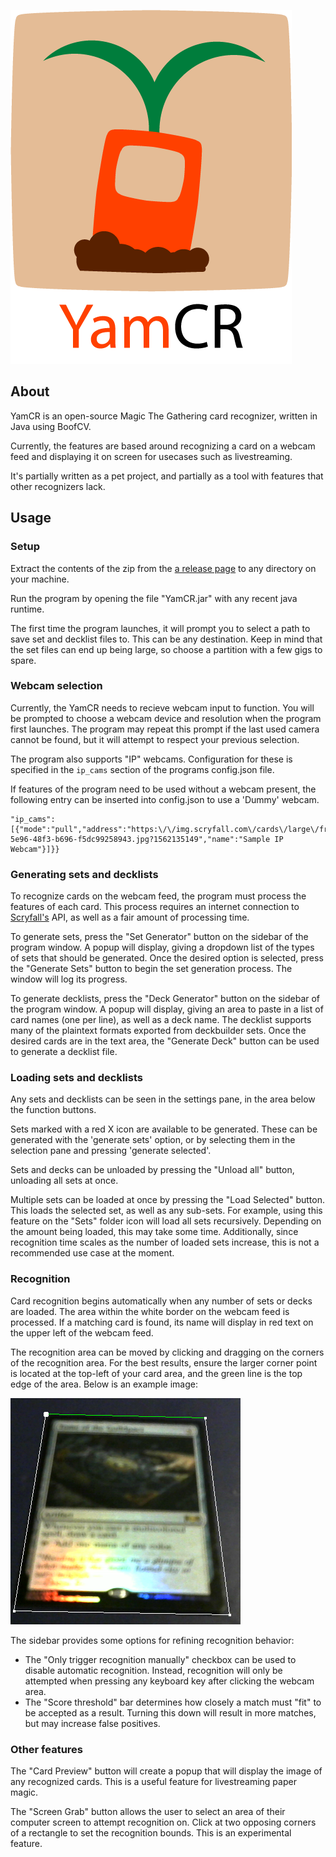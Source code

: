 ![YamCR Banner](readmeImages/YamCRBanner.png)

## About

YamCR is an open-source Magic The Gathering card recognizer, written in Java using BoofCV.

Currently, the features are based around recognizing a card on a webcam feed and displaying it on screen for usecases such as livestreaming.

It's partially written as a pet project, and partially as a tool with features that other recognizers lack.

## Usage

### Setup

Extract the contents of the zip from the [a release page](https://github.com/ForOhForError/Yet-Another-Magic-Card-Recognizer/releases/latest) to any directory on your machine.

Run the program by opening the file "YamCR.jar" with any recent java runtime.

The first time the program launches, it will prompt you to select a path to save set and decklist files to. This can be any destination. Keep in mind that the set files can end up being large, so choose a partition with a few gigs to spare.

### Webcam selection

Currently, the YamCR needs to recieve webcam input to function. You will be prompted to choose a webcam device and resolution when the program first launches. The program may
repeat this prompt if the last used camera cannot be found, but it will attempt to respect your previous selection.

The program also supports "IP" webcams. Configuration for these is specified in the ```ip_cams``` section of the programs config.json file.

If features of the program need to be used without a webcam present, the following entry can be inserted into config.json to use a 'Dummy' webcam.

```
"ip_cams":[{"mode":"pull","address":"https:\/\/img.scryfall.com\/cards\/large\/front\/0\/a\/0a426922-5e96-48f3-b696-f5dc99258943.jpg?1562135149","name":"Sample IP Webcam"}]}}
```

### Generating sets and decklists

To recognize cards on the webcam feed, the program must process the features of each card. This process requires an internet connection to [Scryfall's](https://scryfall.com) API, as well as
a fair amount of processing time.

To generate sets, press the "Set Generator" button on the sidebar of the program window. A popup will display, giving a dropdown list of the types of sets
that should be generated. Once the desired option is selected, press the "Generate Sets" button to begin the set generation process. The window will log its progress.

To generate decklists, press the "Deck Generator" button on the sidebar of the program window. A popup will display, giving an area to paste in a list of card names (one per line), as well as a
deck name. The decklist supports many of the plaintext formats exported from deckbuilder sets. Once the desired cards are in the text area, the "Generate Deck" button can be used to generate a decklist file.

### Loading sets and decklists

Any sets and decklists can be seen in the settings pane, in the area below the function buttons.

Sets marked with a red X icon are available to be generated. These can be generated with the 'generate sets' option, or by selecting them in the selection pane and pressing 'generate selected'. 

Sets and decks can be unloaded by pressing the "Unload all" button, unloading all sets at once.

Multiple sets can be loaded at once by pressing the "Load Selected" button. This loads the selected set, as well as any sub-sets. For example, using this feature on the "Sets" folder icon will load all sets recursively. Depending on the amount being loaded, this may take some time. Additionally, since recognition time scales as the number of loaded sets increase, this is not a recommended use case at the moment.

### Recognition

Card recognition begins automatically when any number of sets or decks are loaded. The area within the white border on the webcam feed is processed. If a matching card is found, its name will display
in red text on the upper left of the webcam feed. 

The recognition area can be moved by clicking and dragging on the corners of the recognition area. For the best results, ensure the larger corner point is located at the top-left of your card area, and the green line is the top edge of the area. Below is an example image:

![Example Capture Area](readmeImages/CaptureAreaExample.png)

The sidebar provides some options for refining recognition behavior:
- The "Only trigger recognition manually" checkbox can be used to disable automatic recognition. Instead, recognition will only be attempted when pressing any keyboard key after clicking the webcam area.
- The "Score threshold" bar determines how closely a match must "fit" to be accepted as a result. Turning this down will result in more matches, but may increase false positives.

### Other features

The "Card Preview" button will create a popup that will display the image of any recognized cards. This is a useful feature for livestreaming paper magic.

The "Screen Grab" button allows the user to select an area of their computer screen to attempt recognition on. Click at two opposing corners of a rectangle to set the recognition bounds. This is an experimental feature.
